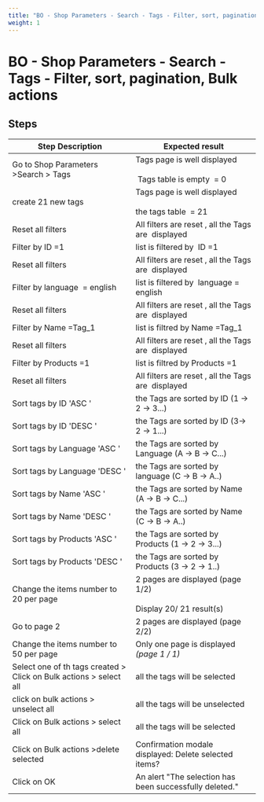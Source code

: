 ```yaml
---
title: "BO - Shop Parameters - Search - Tags - Filter, sort, pagination, Bulk actions"
weight: 1
---
```


# BO - Shop Parameters - Search - Tags - Filter, sort, pagination, Bulk actions
## Steps
| Step Description | Expected result |
| ----- | ----- |
| Go to Shop Parameters >Search > Tags | Tags page is well displayed<br><br> Tags table is empty  = 0 |
| create 21 new tags | Tags page is well displayed<br><br>the tags table  = 21 |
| Reset all filters | All filters are reset , all the Tags are  displayed |
| Filter by ID =1 | list is filtered by  ID =1 |
| Reset all filters | All filters are reset , all the Tags are  displayed |
| Filter by language  = english | list is filtered by  language = english |
| Reset all filters | All filters are reset , all the Tags are  displayed |
| Filter by Name =Tag_1 | list is filtred by Name =Tag_1 |
| Reset all filters | All filters are reset , all the Tags are  displayed |
| Filter by Products =1 | list is filtred by Products =1 |
| Reset all filters | All filters are reset , all the Tags are  displayed |
| Sort tags by ID 'ASC ' | the Tags are sorted by ID (1 -> 2 -> 3...) |
| Sort tags by ID 'DESC ' | the Tags are sorted by ID (3-> 2 -> 1...) |
| Sort tags by Language 'ASC ' | the Tags are sorted by Language (A -> B -> C...) |
| Sort tags by Language 'DESC ' | the Tags are sorted by language (C -> B -> A..) |
| Sort tags by Name 'ASC ' | the Tags are sorted by Name (A -> B -> C...) |
| Sort tags by Name 'DESC ' | the Tags are sorted by Name (C -> B -> A..) |
| Sort tags by Products 'ASC ' | the Tags are sorted by Products (1 -> 2 -> 3...) |
| Sort tags by Products 'DESC ' | the Tags are sorted by Products (3 -> 2 -> 1..) |
| Change the items number to 20 per page | 2 pages are displayed (page 1/2)<br><br>Display 20/ 21 result(s) |
| Go to page 2 | 2 pages are displayed (page 2/2) |
| Change the items number to 50 per page | Only one page is displayed  _(page 1 / 1)_ |
| Select one of th tags created > Click on Bulk actions > select all | all the tags will be selected |
| click on bulk actions > unselect all | all the tags will be unselected |
| Click on Bulk actions > select all | all the tags will be selected |
| Click on Bulk actions >delete selected | Confirmation modale displayed: Delete selected items? |
| Click on OK | An alert "The selection has been successfully deleted." |
